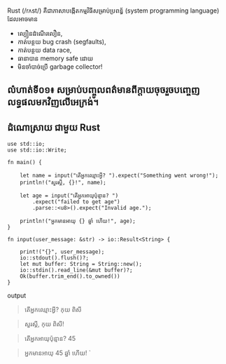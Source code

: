 Rust (/rʌst/) គឺជាភាសាបង្កើតកម្ម​វិធីសម្រាប់ប្រពន្ធ័ (system programming language) ដែលអាចមាន​
* ល្បឿនដំណើរលឿន,
* កាត់បន្ថយ bug crash (segfaults),
* កាត់បន្ថយ data race, 
* ធានាបាន memory safe ដោយ
* មិនចាំបាច់ប្រើ garbage collector!

## លំហាត់ទី០១៖ សម្រាប់បញ្ចូលពត៌មានពីក្ដាយចុចរួចបញ្ចេញលទ្ធផលមកវិញលើអេក្រង់។ 

## ដំណោស្រាយ ជាមួយ Rust
```
use std::io;
use std::io::Write;

fn main() {

    let name = input("តើអ្នកឈ្មោះអ្វី? ").expect("Something went wrong!");
    println!("សួរស្ដី, {}!", name);

    let age = input("តើអ្នកអាយុប៉ុន្មាន? ")
        .expect("failed to get age")
        .parse::<u8>().expect("Invalid age.");

    println!("អ្នកមានអាយុ {} ឆ្នាំ ហើយ!", age);
}

fn input(user_message: &str) -> io::Result<String> {

    print!("{}", user_message);
    io::stdout().flush()?;
    let mut buffer: String = String::new();
    io::stdin().read_line(&mut buffer)?;
    Ok(buffer.trim_end().to_owned())
}
```

output


> តើអ្នកឈ្មោះអ្វី? កុយ ពិសី

> សួរស្ដី, កុយ ពិសី!

> តើអ្នកអាយុប៉ុន្មាន? 45

> អ្នកមានអាយុ 45 ឆ្នាំ ហើយ!
`
